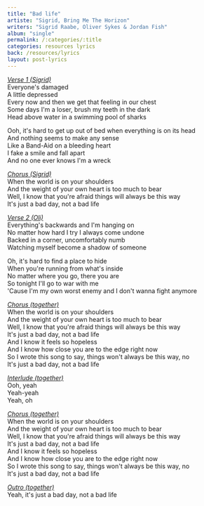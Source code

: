 ```yaml
---
title: "Bad life"
artiste: "Sigrid, Bring Me The Horizon"
writers: "Sigrid Raabe, Oliver Sykes & Jordan Fish"
album: "single" 
permalink: /:categories/:title
categories: resources lyrics
back: /resources/lyrics
layout: post-lyrics
---
```


<span style="text-decoration:underline;"><em>Verse 1 (Sigrid)</em></span>  
Everyone's damaged  
A little depressed  
Every now and then we get that feeling in our chest  
Some days I'm a loser, brush my teeth in the dark  
Head above water in a swimming pool of sharks  
  
Ooh, it's hard to get up out of bed when everything is on its head  
And nothing seems to make any sense  
Like a Band-Aid on a bleeding heart  
I fake a smile and fall apart  
And no one ever knows I'm a wreck  
  
<span style="text-decoration:underline;"><em>Chorus (Sigrid)</em></span>  
When the world is on your shoulders  
And the weight of your own heart is too much to bear  
Well, I know that you're afraid things will always be this way  
It's just a bad day, not a bad life  
  
<span style="text-decoration:underline;"><em>Verse 2 (Oli)</em></span>  
Everything's backwards and I'm hanging on  
No matter how hard I try I always come undone  
Backed in a corner, uncomfortably numb  
Watching myself become a shadow of someone  
  
Oh, it's hard to find a place to hide  
When you're running from what's inside  
No matter where you go, there you are  
So tonight I'll go to war with me  
'Cause I'm my own worst enemy and I don't wanna fight anymore  
  
<span style="text-decoration:underline;"><em>Chorus (together)</em></span>  
When the world is on your shoulders  
And the weight of your own heart is too much to bear  
Well, I know that you're afraid things will always be this way  
It's just a bad day, not a bad life  
And I know it feels so hopeless  
And I know how close you are to the edge right now  
So I wrote this song to say, things won't always be this way, no  
It's just a bad day, not a bad life  
  
<span style="text-decoration:underline;"><em>Interlude (together)</em></span>  
Ooh, yeah  
Yeah-yeah  
Yeah, oh  
  
<span style="text-decoration:underline;"><em>Chorus (together)</em></span>  
When the world is on your shoulders  
And the weight of your own heart is too much to bear  
Well, I know that you're afraid things will always be this way  
It's just a bad day, not a bad life  
And I know it feels so hopeless  
And I know how close you are to the edge right now  
So I wrote this song to say, things won't always be this way, no  
It's just a bad day, not a bad life  
  
<span style="text-decoration:underline;"><em>Outro (together)</em></span>  
Yeah, it's just a bad day, not a bad life